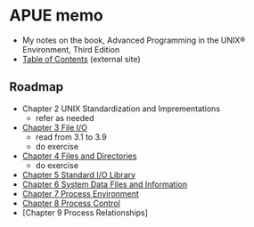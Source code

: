 # APUE memo

* My notes on the book, Advanced Programming in the UNIX® Environment, Third Edition
* [Table of Contents](http://apuebook.com/toc3e.html) (external site)

## Roadmap

* Chapter 2 UNIX Standardization and Imprementations
	* refer as needed
* [Chapter 3 File I/O](./apue_ch03)
	* read from 3.1 to 3.9
	* do exercise
* [Chapter 4 Files and Directories](./apue_ch04)
	* do exercise
* [Chapter 5 Standard I/O Library](./apue_ch05)
* [Chapter 6 System Data Files and Information](./apue_ch06.md)
* [Chapter 7 Process Environment](./apue_ch07.md)
* [Chapter 8 Process Control](./apue_ch08.md)
* [Chapter 9 Process Relationships]
<!--stackedit_data:
eyJoaXN0b3J5IjpbMTk3Njc0MDI1NCwyMDI4Nzk2NzkwLC0xOD
M3MTA2NjY1LDI3NzI0MzcwMywtMTI0MzczMzExOCwtMTI0Mzcz
MzExOCw2NzgzODE2MjEsODc0MTUzMDQsLTEyMzUyMzk0NTgsNT
E5MTcyMTQ2LDE3NTc2NjU3MTYsLTExODQ5MjM2ODYsMTI5NTYw
MjcyMCwxMDc4MTk1MDQsLTEyMzUyMzU2MjAsLTk5NjMyNDE0Ny
wxNDM0OTY0MDEsLTE4NzgwOTM2NDEsLTEyNjIyMTg2NDgsLTM5
ODkwNzU5MF19
-->